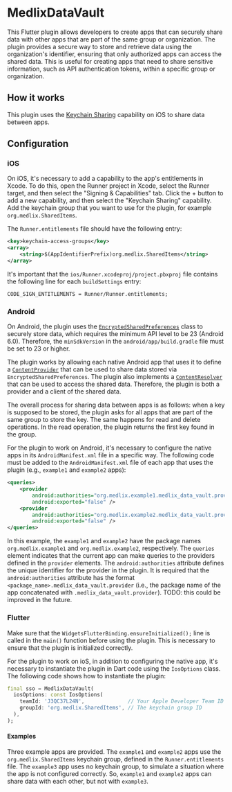 # MedlixDataVault

This Flutter plugin allows developers to create apps that can securely share
data with other apps that are part of the same group or organization. The plugin
provides a secure way to store and retrieve data using the organization's
identifier, ensuring that only authorized apps can access the shared data. This
is useful for creating apps that need to share sensitive information, such as
API authentication tokens, within a specific group or organization.

## How it works

This plugin uses the [Keychain Sharing](https://developer.apple.com/documentation/security/keychain_services/keychain_items/sharing_access_to_keychain_items_among_a_collection_of_apps)
capability on iOS to share data between apps.

## Configuration

### iOS

On iOS, it's necessary to add a capability to the app's entitlements in Xcode.
To do this, open the Runner project in Xcode, select the Runner target, and then
select the "Signing & Capabilities" tab. Click the + button to add a new
capability, and then select the "Keychain Sharing" capability. Add the keychain
group that you want to use for the plugin, for example `org.medlix.SharedItems`.

The `Runner.entitlements` file should have the following entry:

```xml
<key>keychain-access-groups</key>
<array>
    <string>$(AppIdentifierPrefix)org.medlix.SharedItems</string>
</array>
```

It's important that the `ios/Runner.xcodeproj/project.pbxproj` file contains the
following line for each `buildSettings` entry:

```
CODE_SIGN_ENTITLEMENTS = Runner/Runner.entitlements;
```

### Android

On Android, the plugin uses the [`EncryptedSharedPreferences`](https://developer.android.com/reference/androidx/security/crypto/EncryptedSharedPreferences) class to securely
store data, which requires the minimum API level to be 23 (Android 6.0).
Therefore, the `minSdkVersion` in the `android/app/build.gradle` file must be
set to 23 or higher.

The plugin works by allowing each native Android app that uses it to define a
[`ContentProvider`](https://developer.android.com/guide/topics/providers/content-providers)
that can be used to share data stored via `EncryptedSharedPreferences`. The
plugin also implements a [`ContentResolver`](https://developer.android.com/reference/android/content/ContentResolver)
that can be used to access the shared data. Therefore, the plugin is both a
provider and a client of the shared data.

The overall process for sharing data between apps is as follows: when a key is
supposed to be stored, the plugin asks for all apps that are part of the same
group to store the key. The same happens for read and delete operations. In the
read operation, the plugin returns the first key found in the group.

For the plugin to work on Android, it's necessary to configure the native apps
in its `AndroidManifest.xml` file in a specific way. The following code must be
added to the `AndroidManifest.xml` file of each app that uses the plugin (e.g.,
`example1` and `example2` apps):

```xml
<queries>
    <provider
        android:authorities="org.medlix.example1.medlix_data_vault.provider"
        android:exported="false" />
    <provider
        android:authorities="org.medlix.example2.medlix_data_vault.provider"
        android:exported="false" />
</queries>
```

In this example, the `example1` and `example2` have the package names
`org.medlix.example1` and `org.medlix.example2`, respectively. The `queries`
element indicates that the current app can make queries to the providers defined
in the `provider` elements. The `android:authorities` attribute defines the
unique identifier for the provider in the plugin. It is required that the
`android:authorities` attribute has the format
`<package_name>.medlix_data_vault.provider` (i.e., the package name of the app
concatenated with `.medlix_data_vault.provider`). TODO: this could be improved
in the future.


### Flutter

Make sure that the `WidgetsFlutterBinding.ensureInitialized();` line is called
in the `main()` function before using the plugin. This is necessary to ensure
that the plugin is initialized correctly.

For the plugin to work on ioS, in addition to configuring the native app, it's
necessary to instantiate the plugin in Dart code using the `IosOptions` class.
The following code shows how to instantiate the plugin:

```dart
final sso = MedlixDataVault(
  iosOptions: const IosOptions(
    teamId: 'J3QC37L24N',              // Your Apple Developer Team ID
    groupId: 'org.medlix.SharedItems', // The keychain group ID
  ),
);
```

#### Examples

Three example apps are provided. The `example1` and `example2` apps use the
`org.medlix.SharedItems` keychain group, defined in the `Runner.entitlements`
file. The `example3` app uses no keychain group, to simulate a situation where
the app is not configured correctly. So, `example1` and `example2` apps can
share data with each other, but not with `example3`.
